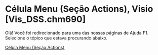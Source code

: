 
# Célula Menu (Seção Actions), Visio [Vis_DSS.chm690]

Olá! Você foi redirecionado para uma das nossas páginas de Ajuda F1. Selecione o tópico que estava procurando abaixo.

[Célula Menu (Seção Actions)](http://msdn.microsoft.com/library/29af746c-b081-24cf-a30d-a56353ee849e%28Office.15%29.aspx)
